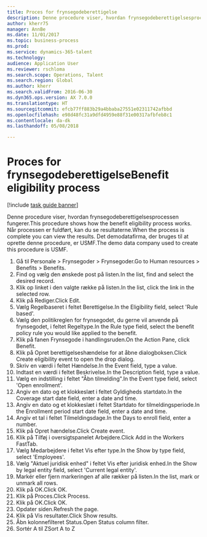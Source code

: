 ```yaml
--- 
title: Proces for frynsegodeberettigelse
description: Denne procedure viser, hvordan frynsegodeberettigelsesprocessen fungerer.
author: kherr75
manager: AnnBe
ms.date: 11/01/2017
ms.topic: business-process
ms.prod: 
ms.service: dynamics-365-talent
ms.technology: 
audience: Application User
ms.reviewer: rschloma
ms.search.scope: Operations, Talent
ms.search.region: Global
ms.author: kherr
ms.search.validFrom: 2016-06-30
ms.dyn365.ops.version: AX 7.0.0
ms.translationtype: HT
ms.sourcegitcommit: efcb77ff883b29a4bbaba27551e02311742afbbd
ms.openlocfilehash: e98d48fc31a9dfd4959e88f31e00317afbfeb8c1
ms.contentlocale: da-dk
ms.lasthandoff: 05/08/2018

---
```

# <a name="benefit-eligibility-process"></a><span data-ttu-id="6c492-103">Proces for frynsegodeberettigelse</span><span class="sxs-lookup"><span data-stu-id="6c492-103">Benefit eligibility process</span></span>

[!include [task guide banner](../../includes/task-guide-banner.md)]

<span data-ttu-id="6c492-104">Denne procedure viser, hvordan frynsegodeberettigelsesprocessen fungerer.</span><span class="sxs-lookup"><span data-stu-id="6c492-104">This procedure shows how the benefit eligibility process works.</span></span> <span data-ttu-id="6c492-105">Når processen er fuldført, kan du se resultaterne.</span><span class="sxs-lookup"><span data-stu-id="6c492-105">When the process is complete you can view the results.</span></span> <span data-ttu-id="6c492-106">Det demodatafirma, der bruges til at oprette denne procedure, er USMF.</span><span class="sxs-lookup"><span data-stu-id="6c492-106">The demo data company used to create this procedure is USMF.</span></span>

1. <span data-ttu-id="6c492-107">Gå til Personale > Frynsegoder > Frynsegoder.</span><span class="sxs-lookup"><span data-stu-id="6c492-107">Go to Human resources > Benefits > Benefits.</span></span>
2. <span data-ttu-id="6c492-108">Find og vælg den ønskede post på listen.</span><span class="sxs-lookup"><span data-stu-id="6c492-108">In the list, find and select the desired record.</span></span>
3. <span data-ttu-id="6c492-109">Klik op linket i den valgte række på listen.</span><span class="sxs-lookup"><span data-stu-id="6c492-109">In the list, click the link in the selected row.</span></span>
4. <span data-ttu-id="6c492-110">Klik på Rediger.</span><span class="sxs-lookup"><span data-stu-id="6c492-110">Click Edit.</span></span>
5. <span data-ttu-id="6c492-111">Vælg Regelbaseret i feltet Berettigelse.</span><span class="sxs-lookup"><span data-stu-id="6c492-111">In the Eligibility field, select 'Rule based'.</span></span>
6. <span data-ttu-id="6c492-112">Vælg den politikreglen for frynsegodet, du gerne vil anvende på frynsegodet, i feltet Regeltype.</span><span class="sxs-lookup"><span data-stu-id="6c492-112">In the Rule type field, select the benefit policy rule you would like applied to the benefit.</span></span>
7. <span data-ttu-id="6c492-113">Klik på fanen Frynsegode i handlingsruden.</span><span class="sxs-lookup"><span data-stu-id="6c492-113">On the Action Pane, click Benefit.</span></span>
8. <span data-ttu-id="6c492-114">Klik på Opret berettigelseshændelse for at åbne dialogboksen.</span><span class="sxs-lookup"><span data-stu-id="6c492-114">Click Create eligibility event to open the drop dialog.</span></span>
9. <span data-ttu-id="6c492-115">Skriv en værdi i feltet Hændelse.</span><span class="sxs-lookup"><span data-stu-id="6c492-115">In the Event field, type a value.</span></span>
10. <span data-ttu-id="6c492-116">Indtast en værdi i feltet Beskrivelse.</span><span class="sxs-lookup"><span data-stu-id="6c492-116">In the Description field, type a value.</span></span>
11. <span data-ttu-id="6c492-117">Vælg en indstilling i feltet "Åbn tilmelding".</span><span class="sxs-lookup"><span data-stu-id="6c492-117">In the Event type field, select 'Open enrollment'.</span></span>
12. <span data-ttu-id="6c492-118">Angiv en dato og et klokkeslæt i feltet Gyldigheds startdato.</span><span class="sxs-lookup"><span data-stu-id="6c492-118">In the Coverage start date field, enter a date and time.</span></span>
13. <span data-ttu-id="6c492-119">Angiv en dato og et klokkeslæt i feltet Startdato for tilmeldingsperiode.</span><span class="sxs-lookup"><span data-stu-id="6c492-119">In the Enrollment period start date field, enter a date and time.</span></span>
14. <span data-ttu-id="6c492-120">Angiv et tal i feltet Tilmeldingsdage.</span><span class="sxs-lookup"><span data-stu-id="6c492-120">In the Days to enroll field, enter a number.</span></span>
15. <span data-ttu-id="6c492-121">Klik på Opret hændelse.</span><span class="sxs-lookup"><span data-stu-id="6c492-121">Click Create event.</span></span>
16. <span data-ttu-id="6c492-122">Klik på Tilføj i oversigtspanelet Arbejdere.</span><span class="sxs-lookup"><span data-stu-id="6c492-122">Click Add in the Workers FastTab.</span></span>
17. <span data-ttu-id="6c492-123">Vælg Medarbejdere i feltet Vis efter type.</span><span class="sxs-lookup"><span data-stu-id="6c492-123">In the Show by type field, select 'Employees'.</span></span>
18. <span data-ttu-id="6c492-124">Vælg "Aktuel juridisk enhed" i feltet Vis efter juridisk enhed.</span><span class="sxs-lookup"><span data-stu-id="6c492-124">In the Show by legal entity field, select 'Current legal entity'.</span></span>
19. <span data-ttu-id="6c492-125">Markér eller fjern markeringen af alle rækker på listen.</span><span class="sxs-lookup"><span data-stu-id="6c492-125">In the list, mark or unmark all rows.</span></span>
20. <span data-ttu-id="6c492-126">Klik på OK.</span><span class="sxs-lookup"><span data-stu-id="6c492-126">Click OK.</span></span>
21. <span data-ttu-id="6c492-127">Klik på Proces.</span><span class="sxs-lookup"><span data-stu-id="6c492-127">Click Process.</span></span>
22. <span data-ttu-id="6c492-128">Klik på OK.</span><span class="sxs-lookup"><span data-stu-id="6c492-128">Click OK.</span></span>
23. <span data-ttu-id="6c492-129">Opdater siden.</span><span class="sxs-lookup"><span data-stu-id="6c492-129">Refresh the page.</span></span>
24. <span data-ttu-id="6c492-130">Klik på Vis resultater.</span><span class="sxs-lookup"><span data-stu-id="6c492-130">Click Show results.</span></span>
25. <span data-ttu-id="6c492-131">Åbn kolonnefilteret Status.</span><span class="sxs-lookup"><span data-stu-id="6c492-131">Open Status column filter.</span></span>
26. <span data-ttu-id="6c492-132">Sortér A til Z</span><span class="sxs-lookup"><span data-stu-id="6c492-132">Sort A to Z</span></span>


